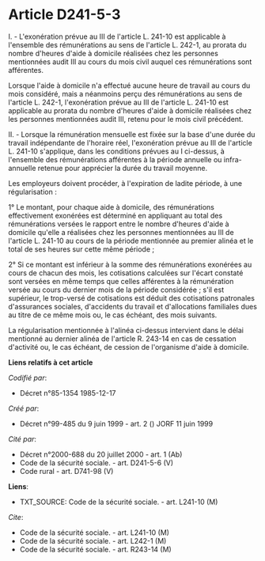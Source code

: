 # Article D241-5-3

I. - L'exonération prévue au III de l'article L. 241-10 est applicable à l'ensemble des rémunérations au sens de l'article L.
242-1, au prorata du nombre d'heures d'aide à domicile réalisées chez les personnes mentionnées audit III au cours du mois
civil auquel ces rémunérations sont afférentes.

Lorsque l'aide à domicile n'a effectué aucune heure de travail au cours du mois considéré, mais a néanmoins perçu des
rémunérations au sens de l'article L. 242-1, l'exonération prévue au III de l'article L. 241-10 est applicable au prorata du
nombre d'heures d'aide à domicile réalisées chez les personnes mentionnées audit III, retenu pour le mois civil précédent.

II. - Lorsque la rémunération mensuelle est fixée sur la base d'une durée du travail indépendante de l'horaire réel,
l'exonération prévue au III de l'article L. 241-10 s'applique, dans les conditions prévues au I ci-dessus, à l'ensemble des
rémunérations afférentes à la période annuelle ou infra-annuelle retenue pour apprécier la durée du travail moyenne.

Les employeurs doivent procéder, à l'expiration de ladite période, à une régularisation :

1° Le montant, pour chaque aide à domicile, des rémunérations effectivement exonérées est déterminé en appliquant au total
des rémunérations versées le rapport entre le nombre d'heures d'aide à domicile qu'elle a réalisées chez les personnes
mentionnées au III de l'article L. 241-10 au cours de la période mentionnée au premier alinéa et le total de ses heures sur
cette même période ;

2° Si ce montant est inférieur à la somme des rémunérations exonérées au cours de chacun des mois, les cotisations calculées
sur l'écart constaté sont versées en même temps que celles afférentes à la rémunération versée au cours du dernier mois de la
période considérée ; s'il est supérieur, le trop-versé de cotisations est déduit des cotisations patronales d'assurances
sociales, d'accidents du travail et d'allocations familiales dues au titre de ce même mois ou, le cas échéant, des mois
suivants.

La régularisation mentionnée à l'alinéa ci-dessus intervient dans le délai mentionné au dernier alinéa de l'article R. 243-14
en cas de cessation d'activité ou, le cas échéant, de cession de l'organisme d'aide à domicile.

**Liens relatifs à cet article**

_Codifié par_:

  - Décret n°85-1354 1985-12-17

_Créé par_:

  - Décret n°99-485 du 9 juin 1999 - art. 2 () JORF 11 juin 1999

_Cité par_:

  - Décret n°2000-688 du 20 juillet 2000 - art. 1 (Ab)
  - Code de la sécurité sociale. - art. D241-5-6 (V)
  - Code rural - art. D741-98 (V)

**Liens**:

  - TXT_SOURCE: Code de la sécurité sociale. - art. L241-10 (M)

_Cite_:

  - Code de la sécurité sociale. - art. L241-10 (M)
  - Code de la sécurité sociale. - art. L242-1 (M)
  - Code de la sécurité sociale. - art. R243-14 (M)
